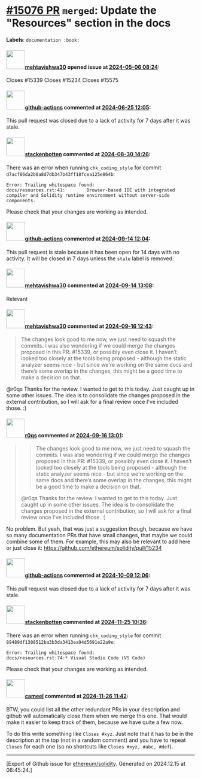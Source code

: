 # [\#15076 PR](https://github.com/ethereum/solidity/pull/15076) `merged`: Update the "Resources" section in the docs
**Labels**: `documentation :book:`


#### <img src="https://avatars.githubusercontent.com/u/32997409?u=b4f328ebdfeb0517e767cf91f267149f15bc3d7c&v=4" width="50">[mehtavishwa30](https://github.com/mehtavishwa30) opened issue at [2024-05-06 08:24](https://github.com/ethereum/solidity/pull/15076):

Closes #15339 
Closes #15234 
Closes #15575

#### <img src="https://avatars.githubusercontent.com/in/15368?v=4" width="50">[github-actions](https://github.com/apps/github-actions) commented at [2024-06-25 12:05](https://github.com/ethereum/solidity/pull/15076#issuecomment-2188760961):

This pull request was closed due to a lack of activity for 7 days after it was stale.

#### <img src="https://avatars.githubusercontent.com/u/44874361?v=4" width="50">[stackenbotten](https://github.com/stackenbotten) commented at [2024-08-30 14:26](https://github.com/ethereum/solidity/pull/15076#issuecomment-2321433908):

There was an error when running `chk_coding_style` for commit `d7acf86da2b0a8d7db347b43ff18fcea125e864b`:
```
Error: Trailing whitespace found:
docs/resources.rst:41:        Browser-based IDE with integrated compiler and Solidity runtime environment without server-side components.    

```
Please check that your changes are working as intended.

#### <img src="https://avatars.githubusercontent.com/in/15368?v=4" width="50">[github-actions](https://github.com/apps/github-actions) commented at [2024-09-14 12:04](https://github.com/ethereum/solidity/pull/15076#issuecomment-2350967480):

This pull request is stale because it has been open for 14 days with no activity.
It will be closed in 7 days unless the `stale` label is removed.

#### <img src="https://avatars.githubusercontent.com/u/32997409?u=b4f328ebdfeb0517e767cf91f267149f15bc3d7c&v=4" width="50">[mehtavishwa30](https://github.com/mehtavishwa30) commented at [2024-09-14 13:08](https://github.com/ethereum/solidity/pull/15076#issuecomment-2350985465):

Relevant

#### <img src="https://avatars.githubusercontent.com/u/32997409?u=b4f328ebdfeb0517e767cf91f267149f15bc3d7c&v=4" width="50">[mehtavishwa30](https://github.com/mehtavishwa30) commented at [2024-09-16 12:43](https://github.com/ethereum/solidity/pull/15076#issuecomment-2352815058):

> The changes look good to me now, we just need to squash the commits. I was also wondering if we could merge the changes proposed in this PR: #15339, or possibly even close it. I haven’t looked too closely at the tools being proposed - although the static analyzer seems nice - but since we're working on the same docs and there’s some overlap in the changes, this might be a good time to make a decision on that.

@r0qs Thanks for the review. I wanted to get to this today. Just caught up in some other issues. The idea is to consolidate the changes proposed in the external contribution, so I will ask for a final review once I've included those. :)

#### <img src="https://avatars.githubusercontent.com/u/457348?u=e02c93e6d98c1154952140a8d5af50d9d5ca59c9&v=4" width="50">[r0qs](https://github.com/r0qs) commented at [2024-09-16 13:01](https://github.com/ethereum/solidity/pull/15076#issuecomment-2352857818):

> > The changes look good to me now, we just need to squash the commits. I was also wondering if we could merge the changes proposed in this PR: #15339, or possibly even close it. I haven’t looked too closely at the tools being proposed - although the static analyzer seems nice - but since we're working on the same docs and there’s some overlap in the changes, this might be a good time to make a decision on that.
> 
> @r0qs Thanks for the review. I wanted to get to this today. Just caught up in some other issues. The idea is to consolidate the changes proposed in the external contribution, so I will ask for a final review once I've included those. :)

No problem. But yeah, that was just a suggestion though, because we have so many documentation PRs that have small changes, that maybe we could combine some of them. For example, this may also be relevant to add here or just close it: https://github.com/ethereum/solidity/pull/15234

#### <img src="https://avatars.githubusercontent.com/in/15368?v=4" width="50">[github-actions](https://github.com/apps/github-actions) commented at [2024-10-09 12:06](https://github.com/ethereum/solidity/pull/15076#issuecomment-2402135912):

This pull request was closed due to a lack of activity for 7 days after it was stale.

#### <img src="https://avatars.githubusercontent.com/u/44874361?v=4" width="50">[stackenbotten](https://github.com/stackenbotten) commented at [2024-11-25 10:36](https://github.com/ethereum/solidity/pull/15076#issuecomment-2497627304):

There was an error when running `chk_coding_style` for commit `89489df1308512ba3b3da3413ea94d5691e22a9e`:
```
Error: Trailing whitespace found:
docs/resources.rst:74:* Visual Studio Code (VS Code)    

```
Please check that your changes are working as intended.

#### <img src="https://avatars.githubusercontent.com/u/137030?v=4" width="50">[cameel](https://github.com/cameel) commented at [2024-11-26 11:42](https://github.com/ethereum/solidity/pull/15076#issuecomment-2500455016):

BTW, you could list all the other redundant PRs in your description and github will automatically close them when we merge this one. That would make it easier to keep track of them, because we have quite a few now.

To do this write something like `Closes #xyz`. Just note that it has to be in the description at the top (not in a random comment) and you have to repeat `Closes` for each one (so no shortcuts like `Closes #xyz, #abc, #def`).


-------------------------------------------------------------------------------



[Export of Github issue for [ethereum/solidity](https://github.com/ethereum/solidity). Generated on 2024.12.15 at 06:45:24.]
